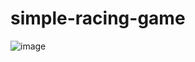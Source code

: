 # simple-racing-game

![image](https://github.com/user-attachments/assets/bf1ac8bd-82ab-4d68-ac0b-1f89c61d2c5b)
